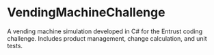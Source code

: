# VendingMachineChallenge
A vending machine simulation developed in C# for the Entrust coding challenge. Includes product management, change calculation, and unit tests.
